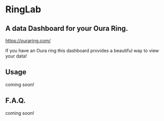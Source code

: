 # RingLab

## A data Dashboard for your Oura Ring.

https://ouraring.com/

If you have an Oura ring this dashboard provides a beautiful way to view your data!


## Usage

coming soon!

## F.A.Q.

coming soon!